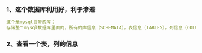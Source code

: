 ### 1、这个数据库利用好，利于渗透
```yaml
这个是mysql自带的库；
存储整个mysql数据库里面的，所有的库信息（SCHEMATA），表信息（TABLES），列信息（COLUMNS）
```
### 2、查看一个表，列的信息
